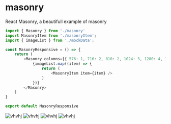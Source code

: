 # masonry
React Masonry, a beautifull example of masonry



```js
import { Masonry } from './masonry'
import MasonryItem from './masonryItem';
import { imageList } from './mockData';

const MasonryResponsive = () => {
    return (
        <Masonry columns={{ 576: 1, 716: 2, 810: 2, 1024: 3, 1280: 4, 1536: 4, 1920: 6 }} gap={16}> // beakpoint
            {imageList.map((item) => {
                return (
                    <MasonryItem item={item} />
                )
            })}
        </Masonry>
    )
}

export default MasonryResponsive
```

![vhvhj](public/1.png)
![vhvhj](public/2.png)
![vhvhj](public/3.png)
![vhvhj](public/4.png)
